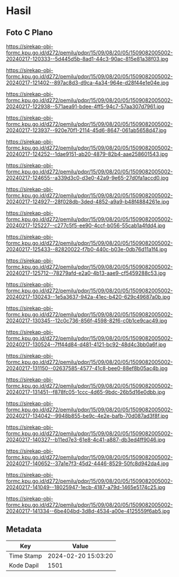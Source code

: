 # Hasil

## Foto C Plano

https://sirekap-obj-formc.kpu.go.id/d272/pemilu/pdpr/15/09/08/20/05/1509082005002-20240217-120333--5d445d5b-8ad1-44c3-90ac-815e81a38f03.jpg

https://sirekap-obj-formc.kpu.go.id/d272/pemilu/pdpr/15/09/08/20/05/1509082005002-20240217-121402--897ac8d3-d9ca-4a34-964e-d28f44e1e04e.jpg

https://sirekap-obj-formc.kpu.go.id/d272/pemilu/pdpr/15/09/08/20/05/1509082005002-20240217-122938--571aea91-bdee-4ff5-94c7-57aa307d7961.jpg

https://sirekap-obj-formc.kpu.go.id/d272/pemilu/pdpr/15/09/08/20/05/1509082005002-20240217-123937--920e70f1-2114-45d6-8647-061ab5658d47.jpg

https://sirekap-obj-formc.kpu.go.id/d272/pemilu/pdpr/15/09/08/20/05/1509082005002-20240217-124252--1dae9151-ab20-4879-82b4-aae258601543.jpg

https://sirekap-obj-formc.kpu.go.id/d272/pemilu/pdpr/15/09/08/20/05/1509082005002-20240217-124655--a339d3c0-d3e0-42a9-9e65-27d0fa1accd0.jpg

https://sirekap-obj-formc.kpu.go.id/d272/pemilu/pdpr/15/09/08/20/05/1509082005002-20240217-124927--28f028db-3ded-4852-a9a9-b48f4884261e.jpg

https://sirekap-obj-formc.kpu.go.id/d272/pemilu/pdpr/15/09/08/20/05/1509082005002-20240217-125227--c277c5f5-ee90-4ccf-b056-55cab1a4fdd4.jpg

https://sirekap-obj-formc.kpu.go.id/d272/pemilu/pdpr/15/09/08/20/05/1509082005002-20240217-125433--82820022-f7b0-440c-b03e-0db76d11a1f4.jpg

https://sirekap-obj-formc.kpu.go.id/d272/pemilu/pdpr/15/09/08/20/05/1509082005002-20240217-125712--78279afd-e2a0-4b13-aae9-cf5459288c53.jpg

https://sirekap-obj-formc.kpu.go.id/d272/pemilu/pdpr/15/09/08/20/05/1509082005002-20240217-130243--1e5a3637-942a-41ec-b420-629c49687a0b.jpg

https://sirekap-obj-formc.kpu.go.id/d272/pemilu/pdpr/15/09/08/20/05/1509082005002-20240217-130345--12c0c736-856f-4598-82f6-c0b1ce9cac49.jpg

https://sirekap-obj-formc.kpu.go.id/d272/pemilu/pdpr/15/09/08/20/05/1509082005002-20240217-130524--7ff44d84-d481-4121-bc92-48d4c3bb0a6f.jpg

https://sirekap-obj-formc.kpu.go.id/d272/pemilu/pdpr/15/09/08/20/05/1509082005002-20240217-131150--02637585-4577-41c8-bee0-88ef8b05ac4b.jpg

https://sirekap-obj-formc.kpu.go.id/d272/pemilu/pdpr/15/09/08/20/05/1509082005002-20240217-131451--f878fc05-1ccc-4d65-9bdc-26b5d16e0dbb.jpg

https://sirekap-obj-formc.kpu.go.id/d272/pemilu/pdpr/15/09/08/20/05/1509082005002-20240217-134042--9948b855-be9c-4e2e-bafb-70d087ad3f8f.jpg

https://sirekap-obj-formc.kpu.go.id/d272/pemilu/pdpr/15/09/08/20/05/1509082005002-20240217-140327--b11ed7e3-61e8-4c41-a887-db3ed4ff9046.jpg

https://sirekap-obj-formc.kpu.go.id/d272/pemilu/pdpr/15/09/08/20/05/1509082005002-20240217-140652--37a1e7f3-45d2-4446-8529-50fc8d942da4.jpg

https://sirekap-obj-formc.kpu.go.id/d272/pemilu/pdpr/15/09/08/20/05/1509082005002-20240217-141049--18025947-1ecb-4187-a79d-1465e5174c25.jpg

https://sirekap-obj-formc.kpu.go.id/d272/pemilu/pdpr/15/09/08/20/05/1509082005002-20240217-141334--6be404bd-3d8d-4534-a00e-4125559f6ab5.jpg


## Metadata

| Key        | Value               |
| ---------- | ------------------- |
| Time Stamp | 2024-02-20 15:03:20 |
| Kode Dapil | 1501                |



